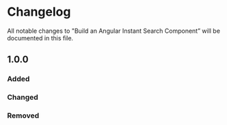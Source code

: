 # Changelog

All notable changes to "Build an Angular Instant Search Component” will be documented in this file.

## 1.0.0

### Added

### Changed

### Removed
